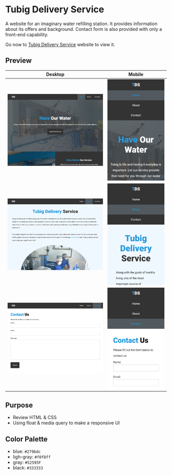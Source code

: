 # Tubig Delivery Service
A website for an imaginary water refilling station. It provides information about its offers and background. Contact form is also provided with only a front-end capability.

Go now to [Tubig Delivery Service](https://tubig-delivery-service-mrg.netlify.com) website to view it.

## Preview
|   Desktop   |   Mobile    |
| ----------- | ----------- |
| ![Home Page - Desktop View](./img/snapshots/home-desktop.PNG) | ![Home Page - Mobile View](./img/snapshots/home-mobile.PNG) |
| ![About Page - Desktop View](./img/snapshots/about-desktop.PNG) | ![About Page - Mobile View](./img/snapshots/about-mobile.PNG) |
| ![Contact Page - Desktop View](./img/snapshots/contact-desktop.PNG) | ![Contact Page - Mobile View](./img/snapshots/contact-mobile.PNG) |

## Purpose
* Review HTML & CSS
* Using float & media query to make a responsive UI

## Color Palette
* blue: `#279bdc`
* ligh-gray: `#f0f8ff`
* gray: `#52595F`
* black: `#333333`
